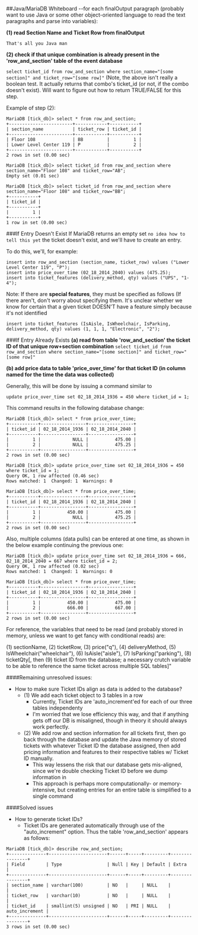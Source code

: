 ##Java/MariaDB Whiteboard
--for each finalOutput paragraph (probably want to use Java or some other object-oriented language to read the text paragraphs and parse into variables):

**(1) read Section Name and Ticket Row from finalOutput**

```That's all you Java man```

**(2) check if that unique combination is already present in the 'row_and_section' table of the event database**

```select ticket_id from row_and_section where section_name="[some section]" and ticket_row="[some row]"```
(Note, the above isn't really a boolean test.  It actually returns that combo's ticket_id (or not, if the combo doesn't exist).  Will want to figure out how to return TRUE/FALSE for this step.

Example of step (2):
```mysql
MariaDB [tick_db]> select * from row_and_section;
+------------------------+------------+-----------+
| section_name           | ticket_row | ticket_id |
+------------------------+------------+-----------+
| Floor 108              | BB         |         1 |
| Lower Level Center 119 | P          |         2 |
+------------------------+------------+-----------+
2 rows in set (0.00 sec)

MariaDB [tick_db]> select ticket_id from row_and_section where section_name="Floor 108" and ticket_row="AB";
Empty set (0.01 sec)

MariaDB [tick_db]> select ticket_id from row_and_section where section_name="Floor 108" and ticket_row="BB";
+-----------+
| ticket_id |
+-----------+
|         1 |
+-----------+
1 row in set (0.00 sec)
```
###If Entry Doesn't Exist
If MariaDB returns an empty set ```no idea how to tell this yet``` the ticket doesn't exist, and we'll have to create an entry.

To do this, we'll, for example:
```mysql
insert into row_and_section (section_name, ticket_row) values ("Lower Level Center 119", "P");
insert into price_over_time (02_18_2014_2040) values (475.25);
insert into ticket_features (delivery_method, qty) values ("UPS", "1-4");
```
Note: If there are **special features**, they must be specified as follows (If there aren't, don't worry about specifying them.  It's unclear whether we know for certain that a given ticket DOESN'T have a feature simply because it's not identified
```mysql
insert into ticket_features (IsAisle, IsWheelchair, IsParking, delivery_method, qty) values (1, 1, 1, "Electronic", "2");
```
###If Entry Already Exists
**(a) read from table 'row_and_section' the ticket ID of that unique row+section combination**
```select ticket_id from row_and_section where section_name="[some section]" and ticket_row="[some row]"```

**(b) add price data to table 'price_over_time' for that ticket ID (in column named for the time the data was collected)**

Generally, this will be done by issuing a command similar to
```mysql
update price_over_time set 02_18_2014_1936 = 450 where ticket_id = 1;
```
This command results in the following database change:
```mysql
MariaDB [tick_db]> select * from price_over_time;
+-----------+-----------------+-----------------+
| ticket_id | 02_18_2014_1936 | 02_18_2014_2040 |
+-----------+-----------------+-----------------+
|         1 |            NULL |          475.00 |
|         2 |            NULL |          475.25 |
+-----------+-----------------+-----------------+
2 rows in set (0.00 sec)

MariaDB [tick_db]> update price_over_time set 02_18_2014_1936 = 450 where ticket_id = 1;
Query OK, 1 row affected (0.46 sec)
Rows matched: 1  Changed: 1  Warnings: 0

MariaDB [tick_db]> select * from price_over_time;
+-----------+-----------------+-----------------+
| ticket_id | 02_18_2014_1936 | 02_18_2014_2040 |
+-----------+-----------------+-----------------+
|         1 |          450.00 |          475.00 |
|         2 |            NULL |          475.25 |
+-----------+-----------------+-----------------+
2 rows in set (0.00 sec)

```
Also, multiple columns (data pulls) can be entered at one time, as shown in the below example continuing the previous one:
```mysql
MariaDB [tick_db]> update price_over_time set 02_18_2014_1936 = 666, 02_18_2014_2040 = 667 where ticket_id = 2;
Query OK, 1 row affected (0.02 sec)
Rows matched: 1  Changed: 1  Warnings: 0

MariaDB [tick_db]> select * from price_over_time;
+-----------+-----------------+-----------------+
| ticket_id | 02_18_2014_1936 | 02_18_2014_2040 |
+-----------+-----------------+-----------------+
|         1 |          450.00 |          475.00 |
|         2 |          666.00 |          667.00 |
+-----------+-----------------+-----------------+
2 rows in set (0.00 sec)

```

For reference, the variables that need to be read (and probably stored in memory, unless we want to get fancy with conditional reads) are:

(1) sectionName, (2) ticketRow, (3) price("q"), (4) deliveryMethod, (5) IsWheelchair("wheelchair"), (6) IsAisle("aisle"), (7) IsParking("parking"), (8) ticketQty[, then (9) ticket ID from the database; a necessary crutch variable to be able to reference the same ticket across multiple SQL tables]"

####Remaining unresolved issues:
* How to make sure Ticket IDs align as data is added to the database?
  * (1) We add each ticket object to 3 tables in a row
    * Currently, Ticket IDs are 'auto_increment'ed for each of our three tables independenty
    * I'm worried that we lose efficiency this way, and that if anything gets off our DB is misaligned, though in theory it should always work perfectly.
  * (2) We add row and section information for all tickets first, then go back through the database and update the Java memory of stored tickets with whatever Ticket ID the database assigned, then add pricing information and features to their respective tables w/ Ticket ID manually.
    * This way lessens the risk that our database gets mis-aligned, since we're double checking Ticket ID before we dump information in
    * This approach is perhaps more computationally- or memory-intensive, but creating entries for an entire table is simplified to a single command

####Solved issues
* How to generate ticket IDs?
  * Ticket IDs are generated automatically through use of the "auto_increment" option.  Thus the table 'row_and_section' appears as follows:
```mysql
MariaDB [tick_db]> describe row_and_section;
+--------------+----------------------+------+-----+---------+----------------+
| Field        | Type                 | Null | Key | Default | Extra          |
+--------------+----------------------+------+-----+---------+----------------+
| section_name | varchar(100)         | NO   |     | NULL    |                |
| ticket_row   | varchar(10)          | NO   |     | NULL    |                |
| ticket_id    | smallint(5) unsigned | NO   | PRI | NULL    | auto_increment |
+--------------+----------------------+------+-----+---------+----------------+
3 rows in set (0.00 sec)
```
